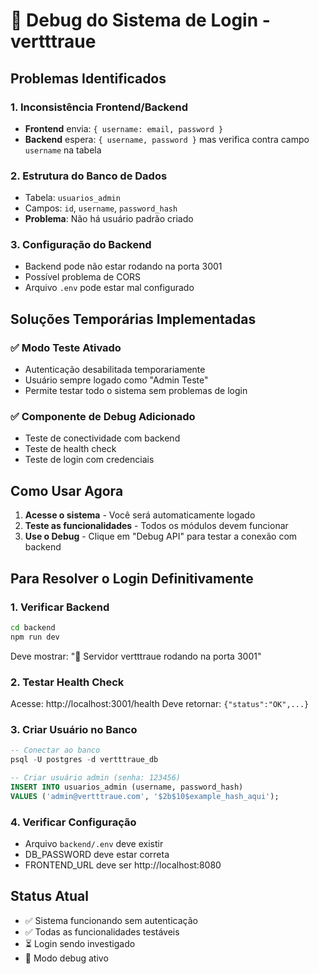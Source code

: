
# 🔧 Debug do Sistema de Login - vertttraue

## Problemas Identificados

### 1. **Inconsistência Frontend/Backend**
- **Frontend** envia: `{ username: email, password }`
- **Backend** espera: `{ username, password }` mas verifica contra campo `username` na tabela

### 2. **Estrutura do Banco de Dados**
- Tabela: `usuarios_admin`
- Campos: `id`, `username`, `password_hash`
- **Problema**: Não há usuário padrão criado

### 3. **Configuração do Backend**
- Backend pode não estar rodando na porta 3001
- Possível problema de CORS
- Arquivo `.env` pode estar mal configurado

## Soluções Temporárias Implementadas

### ✅ **Modo Teste Ativado**
- Autenticação desabilitada temporariamente
- Usuário sempre logado como "Admin Teste"
- Permite testar todo o sistema sem problemas de login

### ✅ **Componente de Debug Adicionado**
- Teste de conectividade com backend
- Teste de health check
- Teste de login com credenciais

## Como Usar Agora

1. **Acesse o sistema** - Você será automaticamente logado
2. **Teste as funcionalidades** - Todos os módulos devem funcionar
3. **Use o Debug** - Clique em "Debug API" para testar a conexão com backend

## Para Resolver o Login Definitivamente

### 1. **Verificar Backend**
```bash
cd backend
npm run dev
```
Deve mostrar: "🚀 Servidor vertttraue rodando na porta 3001"

### 2. **Testar Health Check**
Acesse: http://localhost:3001/health
Deve retornar: `{"status":"OK",...}`

### 3. **Criar Usuário no Banco**
```sql
-- Conectar ao banco
psql -U postgres -d vertttraue_db

-- Criar usuário admin (senha: 123456)
INSERT INTO usuarios_admin (username, password_hash) 
VALUES ('admin@vertttraue.com', '$2b$10$example_hash_aqui');
```

### 4. **Verificar Configuração**
- Arquivo `backend/.env` deve existir
- DB_PASSWORD deve estar correta
- FRONTEND_URL deve ser http://localhost:8080

## Status Atual
- ✅ Sistema funcionando sem autenticação
- ✅ Todas as funcionalidades testáveis
- ⏳ Login sendo investigado
- 🔧 Modo debug ativo
